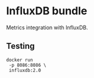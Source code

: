 # InfluxDB bundle

Metrics integration with InfluxDB.

## Testing

```
docker run
 -p 8086:8086 \
 influxdb:2.0
```